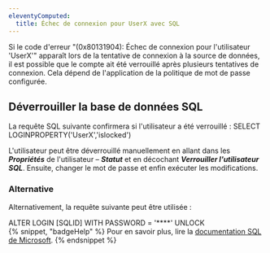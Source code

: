 ```yaml
---
eleventyComputed:
  title: Échec de connexion pour UserX avec SQL
---
```

Si le code d'erreur "(0x80131904): Échec de connexion pour l'utilisateur 'UserX'" apparaît lors de la tentative de connexion à la source de données, il est possible que le compte ait été verrouillé après plusieurs tentatives de connexion. Cela dépend de l'application de la politique de mot de passe configurée.

## Déverrouiller la base de données SQL
La requête SQL suivante confirmera si l'utilisateur a été verrouillé : SELECT LOGINPROPERTY('UserX','islocked')  

L'utilisateur peut être déverrouillé manuellement en allant dans les ***Propriétés*** de l'utilisateur – ***Statut*** et en décochant ***Verrouiller l'utilisateur SQL***. Ensuite, changer le mot de passe et enfin exécuter les modifications.

### Alternative
Alternativement, la requête suivante peut être utilisée :

ALTER LOGIN [SQLID] WITH PASSWORD = '****' UNLOCK  
{% snippet, "badgeHelp" %}
Pour en savoir plus, lire la [documentation SQL de Microsoft](https://learn.microsoft.com/en-us/sql/sql-server/?view=sql-server-ver16).
{% endsnippet %}
